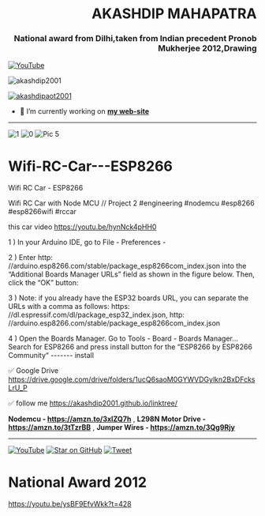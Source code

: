 <h1 align="right">AKASHDIP MAHAPATRA</h1>
<h3 align="right">National award from Dilhi,taken from Indian precedent Pronob Mukherjee 2012,Drawing</h3>

[![YouTube](https://yt3.ggpht.com/7tPHyFi7-QyTnhpc484ZzTuRp0fZSY-CUuykvzuKdKYIwt0fmw98SWMqwRy_7pZ6LQzEYJlvXA=s88-c-k-c0x00ffffff-no-rj-mo)](https://www.youtube.com/channel/UCxvmp634YDc41xCWOdvWqoQ)

<p align="left"> <img src="https://komarev.com/ghpvc/?username=akashdip2001&label=Profile%20views&color=0e75b6&style=flat" alt="akashdip2001" /> </p>

<p align="left"> <a href="https://twitter.com/akashdipaot2001" target="blank"><img src="https://img.shields.io/twitter/follow/akashdipaot2001?logo=twitter&style=for-the-badge" alt="akashdipaot2001" /></a> </p>

- 🔭 I’m currently working on [**my web-site**](https://akashdip2001.github.io/linktree/)
-------------------------------------------------------------------------------------------------------------------------------
![1](https://user-images.githubusercontent.com/81384987/191975674-5b5f9d12-428e-447a-82ab-8c0cf14bea30.png)
![0](https://user-images.githubusercontent.com/81384987/191975752-d1f52aa1-6886-41a2-8bbd-1d839c0627ee.png)
![Pic 5](https://user-images.githubusercontent.com/81384987/191975823-2d049faa-17e4-4704-ace1-ff1d0a0134dc.png)

# Wifi-RC-Car---ESP8266
Wifi RC Car - ESP8266

Wifi RC Car with Node MCU // Project 2 #engineering #nodemcu #esp8266 #esp8266wifi #rccar

this car video https://youtu.be/hynNck4pHH0


1 ) In your Arduino IDE, go to File - Preferences - 

2 ) Enter http: //arduino.esp8266.com/stable/package_esp8266com_index.json into the “Additional Boards Manager URLs” field as shown in the figure below. Then, click the “OK” button:

3 ) Note: if you already have the ESP32 boards URL, you can separate the URLs with a comma as follows:
https: //dl.espressif.com/dl/package_esp32_index.json, 
http: //arduino.esp8266.com/stable/package_esp8266com_index.json

4 ) Open the Boards Manager. Go to Tools - Board - Boards Manager… Search for ESP8266 and press install button for the “ESP8266 by ESP8266 Community“      ------- install



✅ Google Drive 
 https://drive.google.com/drive/folders/1ucQ6saoM0GYWVDGylkn2BxDFcksLrU_P



✅ follow me 
https://akashdip2001.github.io/linktree/



**Nodemcu - https://amzn.to/3xIZQ7h** ,
**L298N Motor Drive - https://amzn.to/3tTzrBB** ,
**Jumper Wires - https://amzn.to/3Qg9Rjy**

-------------------------------------------------------------------------------------------------------------------------------


[![YouTube](https://yt3.ggpht.com/7tPHyFi7-QyTnhpc484ZzTuRp0fZSY-CUuykvzuKdKYIwt0fmw98SWMqwRy_7pZ6LQzEYJlvXA=s88-c-k-c0x00ffffff-no-rj-mo)](https://www.youtube.com/channel/UCxvmp634YDc41xCWOdvWqoQ)
[![Star on GitHub](https://img.shields.io/github/stars/jonsn0w/hyde.svg?style=social)](https://akashdip2001.github.io/linktree/)
[![Tweet](https://img.shields.io/twitter/url/https/github.com/jonsn0w/hyde.svg?style=social)](https://www.youtube.com/channel/UCxvmp634YDc41xCWOdvWqoQ)


# National Award 2012

https://youtu.be/ysBF9EfvWkk?t=428
